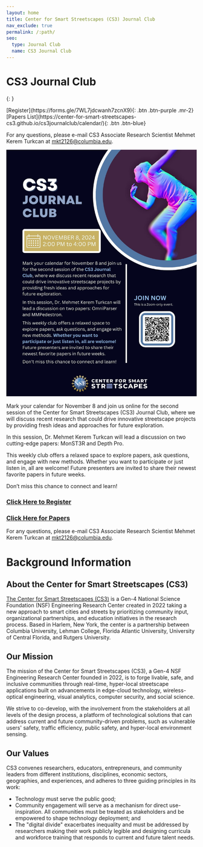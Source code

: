 ```yaml
---
layout: home
title: Center for Smart Streetscapes (CS3) Journal Club
nav_exclude: true
permalink: /:path/
seo:
  type: Journal Club
  name: CS3 Journal Club
---
```


# CS3 Journal Club
{: }

<span class="fs-6">
[Register](https://forms.gle/7WL7jdcwanh7zcnX9){: .btn  .btn-purple .mr-2}
[Papers List](https://center-for-smart-streetscapes-cs3.github.io/cs3journalclub/calendar/){: .btn  .btn-blue}
</span>

For any questions, please e-mail CS3 Associate Research Scientist Mehmet Kerem Turkcan at mkt2126@columbia.edu.

[<img src="assets/images/posternov8.jpg">](https://center-for-smart-streetscapes-cs3.github.io/cs3journalclub/calendar/)


Mark your calendar for November 8 and join us online for the second session of the Center for Smart Streetscapes (CS3) Journal Club, where we will discuss recent research that could drive innovative streetscape projects by providing fresh ideas and approaches for future exploration.


In this session, Dr. Mehmet Kerem Turkcan will lead a discussion on two cutting-edge papers: MonST3R and Depth Pro.


This weekly club offers a relaxed space to explore papers, ask questions, and engage with new methods. Whether you want to participate or just listen in, all are welcome! Future presenters are invited to share their newest favorite papers in future weeks.

Don’t miss this chance to connect and learn!

### [**Click Here** to Register](https://forms.gle/7WL7jdcwanh7zcnX9)
### [**Click Here** for Papers](https://center-for-smart-streetscapes-cs3.github.io/cs3journalclub/calendar/)

For any questions, please e-mail CS3 Associate Research Scientist Mehmet Kerem Turkcan at mkt2126@columbia.edu.


# Background Information

## About the Center for Smart Streetscapes (CS3)

[The Center for Smart Streetscapes (CS3)](https://cs3-erc.org/) is a Gen-4 National Science Foundation (NSF) Engineering Research Center created in 2022 taking a new approach to smart cities and streets by prioritizing community input, organizational partnerships, and education initiatives in the research process. Based in Harlem, New York, the center is a partnership between Columbia University, Lehman College, Florida Atlantic University, University of Central Florida, and Rutgers University.

## Our Mission

The mission of the Center for Smart Streetscapes (CS3), a Gen-4 NSF Engineering Research Center founded in 2022, is to forge livable, safe, and inclusive communities through real-time, hyper-local streetscape applications built on advancements in edge-cloud technology, wireless-optical engineering, visual analytics, computer security, and social science.


We strive to co-develop, with the involvement from the stakeholders at all levels of the design process, a platform of technological solutions that can address current and future community-driven problems, such as vulnerable users' safety, traffic efficiency, public safety, and hyper-local environment sensing.

## Our Values
CS3 convenes researchers, educators, entrepreneurs, and community leaders from different institutions, disciplines, economic sectors, geographies, and experiences, and adheres to three guiding principles in its work:

* Technology must serve the public good;
* Community engagement will serve as a mechanism for direct use-inspiration. All communities must be treated as stakeholders and be empowered to shape technology deployment; and
* The "digital divide" exacerbates inequality and must be addressed by researchers making their work publicly legible and designing curricula and workforce training that responds to current and future talent needs.